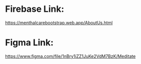 # Firebase Link:
https://menthalcarebootstrap.web.app/AboutUs.html
# Figma Link:
https://www.figma.com/file/1nBry1iZZ1JuKe2VdM7BzK/Meditate
